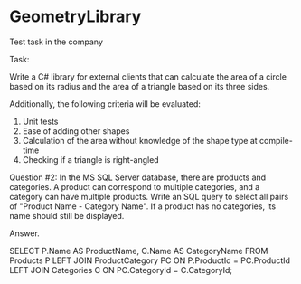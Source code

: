 # GeometryLibrary
Test task in the company

Task:

Write a C# library for external clients that can calculate the area of a circle based on its radius and the area of a triangle based on its three sides.

Additionally, the following criteria will be evaluated:
  1) Unit tests
  2) Ease of adding other shapes
  3) Calculation of the area without knowledge of the shape type at compile-time
  4) Checking if a triangle is right-angled

Question #2:
In the MS SQL Server database, there are products and categories.
A product can correspond to multiple categories, and a category can have multiple products.
Write an SQL query to select all pairs of "Product Name - Category Name". If a product has no categories, its name should still be displayed.

Answer.

SELECT P.Name AS ProductName, C.Name AS CategoryName
FROM Products P
LEFT JOIN ProductCategory PC ON P.ProductId = PC.ProductId
LEFT JOIN Categories C ON PC.CategoryId = C.CategoryId;

